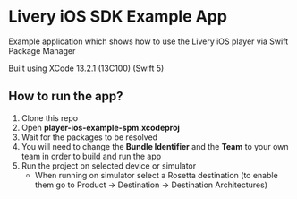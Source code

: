 # Livery iOS SDK Example App
Example application which shows how to use the Livery iOS player via Swift Package Manager

Built using XCode 13.2.1 (13C100) (Swift 5)

## How to run the app?
1. Clone this repo
2. Open **player-ios-example-spm.xcodeproj**
3. Wait for the packages to be resolved
4. You will need to change the **Bundle Identifier** and the **Team** to your own team in order to build and run the app
5. Run the project on selected device or simulator
    * When running on simulator select a Rosetta destination (to enable them go to Product -> Destination -> Destination Architectures)
